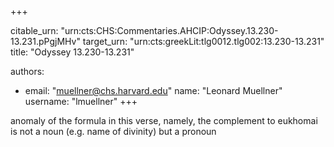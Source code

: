 +++


citable_urn: "urn:cts:CHS:Commentaries.AHCIP:Odyssey.13.230-13.231.pPgjMHv"
target_urn: "urn:cts:greekLit:tlg0012.tlg002:13.230-13.231"
title: "Odyssey 13.230-13.231"

authors:
- email: "muellner@chs.harvard.edu"
  name: "Leonard Muellner"
  username: "lmuellner"
+++

<p>anomaly of the formula in this verse, namely, the complement to eukhomai is not a noun (e.g. name of divinity) but a pronoun</p>